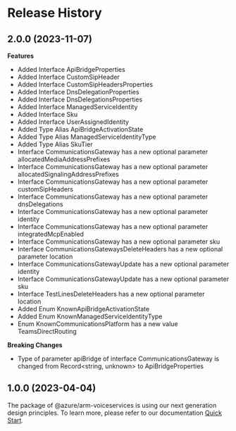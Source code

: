# Release History
    
## 2.0.0 (2023-11-07)
    
**Features**

  - Added Interface ApiBridgeProperties
  - Added Interface CustomSipHeader
  - Added Interface CustomSipHeadersProperties
  - Added Interface DnsDelegationProperties
  - Added Interface DnsDelegationsProperties
  - Added Interface ManagedServiceIdentity
  - Added Interface Sku
  - Added Interface UserAssignedIdentity
  - Added Type Alias ApiBridgeActivationState
  - Added Type Alias ManagedServiceIdentityType
  - Added Type Alias SkuTier
  - Interface CommunicationsGateway has a new optional parameter allocatedMediaAddressPrefixes
  - Interface CommunicationsGateway has a new optional parameter allocatedSignalingAddressPrefixes
  - Interface CommunicationsGateway has a new optional parameter customSipHeaders
  - Interface CommunicationsGateway has a new optional parameter dnsDelegations
  - Interface CommunicationsGateway has a new optional parameter identity
  - Interface CommunicationsGateway has a new optional parameter integratedMcpEnabled
  - Interface CommunicationsGateway has a new optional parameter sku
  - Interface CommunicationsGatewaysDeleteHeaders has a new optional parameter location
  - Interface CommunicationsGatewayUpdate has a new optional parameter identity
  - Interface CommunicationsGatewayUpdate has a new optional parameter sku
  - Interface TestLinesDeleteHeaders has a new optional parameter location
  - Added Enum KnownApiBridgeActivationState
  - Added Enum KnownManagedServiceIdentityType
  - Enum KnownCommunicationsPlatform has a new value TeamsDirectRouting

**Breaking Changes**

  - Type of parameter apiBridge of interface CommunicationsGateway is changed from Record<string, unknown> to ApiBridgeProperties
    
    
## 1.0.0 (2023-04-04)

The package of @azure/arm-voiceservices is using our next generation design principles. To learn more, please refer to our documentation [Quick Start](https://aka.ms/js-track2-quickstart).

